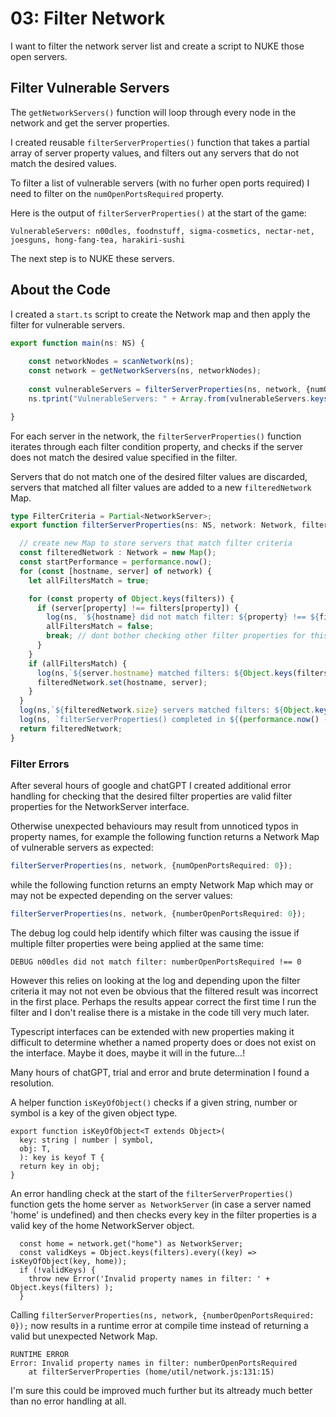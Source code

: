 # 03: Filter Network

I want to filter the network server list and create a script to NUKE those open servers.

## Filter Vulnerable Servers

The `getNetworkServers()` function will loop through every node in the network and get the server properties.

I created reusable `filterServerProperties()` function that takes a partial array of server property values, and filters out any servers that do not match the desired values. 

To filter a list of vulnerable servers (with no furher open ports required) I need to filter on the `numOpenPortsRequired` property. 

Here is the output of `filterServerProperties()` at the start of the game:

`VulnerableServers: n00dles, foodnstuff, sigma-cosmetics, nectar-net, joesguns, hong-fang-tea, harakiri-sushi`

The next step is to NUKE these servers.

## About the Code

I created a `start.ts` script to create the Network map and then apply the filter for vulnerable servers. 

``` Typescript
export function main(ns: NS) {
    
    const networkNodes = scanNetwork(ns);
    const network = getNetworkServers(ns, networkNodes);
    
    const vulnerableServers = filterServerProperties(ns, network, {numOpenPortsRequired: 0});
    ns.tprint("VulnerableServers: " + Array.from(vulnerableServers.keys()).join(", "));

}
```
For each server in the network, the `filterServerProperties()` function iterates through each filter condition property, and checks if the server does not match the desired value specified in the filter.

Servers that do not match one of the desired filter values are discarded, servers that matched all filter values are added to a new `filteredNetwork` Map.


``` typescript
type FilterCriteria = Partial<NetworkServer>;
export function filterServerProperties(ns: NS, network: Network, filters: Partial<NetworkServer>): Network {

  // create new Map to store servers that match filter criteria
  const filteredNetwork : Network = new Map();
  const startPerformance = performance.now();
  for (const [hostname, server] of network) {
    let allFiltersMatch = true;

    for (const property of Object.keys(filters)) {
      if (server[property] !== filters[property]) {
        log(ns, `${hostname} did not match filter: ${property} !== ${filters[property]}`);
        allFiltersMatch = false;
        break; // dont bother checking other filter properties for this server
      }
    }
    if (allFiltersMatch) {
      log(ns,`${server.hostname} matched filters: ${Object.keys(filters)}`);
      filteredNetwork.set(hostname, server);
    }
  }
  log(ns,`${filteredNetwork.size} servers matched filters: ${Object.keys(filters)}`, "INFO");
  log(ns, `filterServerProperties() completed in ${(performance.now() - startPerformance).toFixed(2)} milliseconds`, "SUCCESS");
  return filteredNetwork;
}
```

### Filter Errors

After several hours of google and chatGPT I created additional error handling for checking that the desired filter properties are valid filter properties for the NetworkServer interface. 

Otherwise unexpected behaviours may result from unnoticed typos in property names, for example the following function returns a Network Map of vulnerable servers as expected:

``` typescript
filterServerProperties(ns, network, {numOpenPortsRequired: 0}); 
```

while the following function returns an empty Network Map which may or may not be expected depending on the server values:

``` typescript
filterServerProperties(ns, network, {numberOpenPortsRequired: 0}); 
```

The debug log could help identify which filter was causing the issue if multiple filter properties were being applied at the same time:

```
DEBUG n00dles did not match filter: numberOpenPortsRequired !== 0
```

However this relies on looking at the log and depending upon the filter criteria it may not not even be obvious that the filtered result was incorrect in the first place. Perhaps the results appear correct the first time I run the filter and I don't realise there is a mistake in the code till very much later.

Typescript interfaces can be extended with new properties making it difficult to determine whether a named property does or does not exist on the interface. Maybe it does, maybe it will in the future...!

Many hours of chatGPT, trial and error and brute determination I found a resolution.

A helper function `isKeyOfObject()` checks if a given string, number or symbol is a key of the given object type.

```
export function isKeyOfObject<T extends Object>(
  key: string | number | symbol,
  obj: T,
  ): key is keyof T {
  return key in obj;
}
```

An error handling check at the start of the `filterServerProperties()` function gets the home server `as NetworkServer` (in case a server named 'home' is undefined) and then checks every key in the filter properties is a valid key of the home NetworkServer object.

```
  const home = network.get("home") as NetworkServer;
  const validKeys = Object.keys(filters).every((key) => isKeyOfObject(key, home));
  if (!validKeys) {
    throw new Error('Invalid property names in filter: ' + Object.keys(filters) );
  }
```

Calling `filterServerProperties(ns, network, {numberOpenPortsRequired: 0});` now results in a runtime error at compile time instead of returning a valid but unexpected Network Map. 

```
RUNTIME ERROR
Error: Invalid property names in filter: numberOpenPortsRequired
    at filterServerProperties (home/util/network.js:131:15)
```

I'm sure this could be improved much further but its altready much better than no error handling at all.
